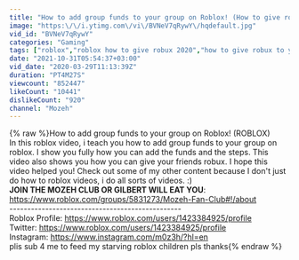 ```yaml
---
title: "How to add group funds to your group on Roblox! (How to give robux on roblox)"
image: "https:\/\/i.ytimg.com\/vi\/BVNeV7qRywY\/hqdefault.jpg"
vid_id: "BVNeV7qRywY"
categories: "Gaming"
tags: ["roblox","roblox how to give robux 2020","how to give robux to your friends"]
date: "2021-10-31T05:54:37+03:00"
vid_date: "2020-03-29T11:13:39Z"
duration: "PT4M27S"
viewcount: "852447"
likeCount: "10441"
dislikeCount: "920"
channel: "Mozeh"
---
```

{% raw %}How to add group funds to your group on Roblox! (ROBLOX)<br />In this roblox video, i teach you how to add group funds to your group on roblox. I show you fully how you can add the funds and the steps. This video also shows you how you can give your friends robux. I hope this video helped you! Check out some of my other content because I don't just do how to roblox videos, i do all sorts of videos. :)<br />**JOIN THE MOZEH CLUB OR GILBERT WILL EAT YOU**:<br /><a rel="nofollow" target="blank" href="https://www.roblox.com/groups/5831273/Mozeh-Fan-Club#!/about">https://www.roblox.com/groups/5831273/Mozeh-Fan-Club#!/about</a><br />------------------------------------------------<br />Roblox Profile: <a rel="nofollow" target="blank" href="https://www.roblox.com/users/1423384925/profile">https://www.roblox.com/users/1423384925/profile</a><br />Twitter: <a rel="nofollow" target="blank" href="https://www.roblox.com/users/1423384925/profile">https://www.roblox.com/users/1423384925/profile</a><br />Instagram: <a rel="nofollow" target="blank" href="https://www.instagram.com/m0z3h/?hl=en">https://www.instagram.com/m0z3h/?hl=en</a><br />plis sub 4 me to feed my starving roblox children pls thanks{% endraw %}
